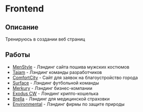 # Frontend

## Описание

Тренируюсь в создании веб страниц

## Работы

- [MenStyle](men-style) - Лэндинг сайта пошива мужских костюмов
- [Tajam](tajam) - Лэндинг команды разработчиков
- [ComfortCity](comfort-city) - Сайт для заявок на благоустройство города
- [Surface](surface) - Лэндинг футбольной команды
- [Merkury](merkury) - Лэндинг бизнес-компании
- [Exodus CW](exodus-cw) - Лэндинг крипто-кошелька
- [Brella](brella) - Лэндинг для медицинской страховки
- [Environmental](environmental) - Лэндинг фирмы по защите природы
